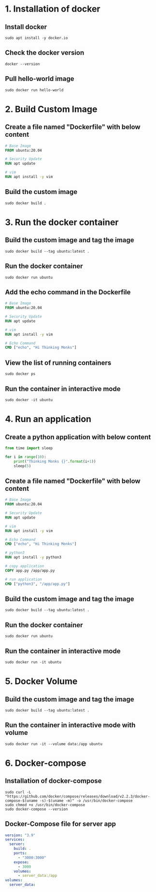 # 1. Installation of docker

## Install docker
```shell
sudo apt install -y docker.io
```

## Check the docker version
```shell
docker --version
```

## Pull hello-world image
```shell
sudo docker run hello-world
```
 
# 2. Build Custom Image

## Create a file named "Dockerfile" with below content

```dockerfile
# Base Image
FROM ubuntu:20.04

# Security Update
RUN apt update

# vim
RUN apt install -y vim
```

## Build the custom image
```shell
sudo docker build .
```

# 3. Run the docker container

## Build the custom image and tag the image
```shell
sudo docker build --tag ubuntu:latest .
```

## Run the docker container
```shell
sudo docker run ubuntu
```

## Add the echo command in the Dockerfile
```dockerfile
# Base Image
FROM ubuntu:20.04

# Security Update
RUN apt update

# vim
RUN apt install -y vim

# Echo Command
CMD ["echo", "Hi Thinking Monks"]
```

## View the list of running containers
```shell
sudo docker ps
```

## Run the container in interactive mode
```shell
sudo docker -it ubuntu 
```

# 4. Run an application

## Create a python application with below content

```python
from time import sleep

for i in range(10):
    print("Thinking Monks {}".format(i+1))
    sleep(5)
```

## Create a file named "Dockerfile" with below content

```dockerfile
# Base Image
FROM ubuntu:20.04

# Security Update
RUN apt update

# vim
RUN apt install -y vim

# Echo Command
CMD ["echo", "Hi Thinking Monks"]

# python3
RUN apt install -y python3

# copy application
COPY app.py /app/app.py

# run application
CMD ["python3", "/app/app.py"]
```

## Build the custom image and tag the image
```shell
sudo docker build --tag ubuntu:latest .
```

## Run the docker container
```shell
sudo docker run ubuntu
```

## Run the container in interactive mode
```shell
sudo docker run -it ubuntu
```
# 5. Docker Volume

## Build the custom image and tag the image
```shell
sudo docker build --tag ubuntu:latest .
```
## Run the container in interactive mode with volume
```shell
sudo docker run -it --volume data:/app ubuntu
```

# 6. Docker-compose 
## Installation of docker-compose 

```shell
sudo curl -L "https://github.com/docker/compose/releases/download/v2.2.3/docker-compose-$(uname -s)-$(uname -m)" -o /usr/bin/docker-compose
sudo chmod +x /usr/bin/docker-compose
sudo docker-compose --version
```

## Docker-Compose file for server app
```yaml
version: "3.9"
services:
  server:
    build: .
    ports:
      - "3000:3000"
    expose:
      - 3000
    volumes:
      - server_data:/app
volumes:
  server_data:
```
